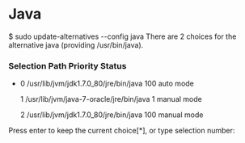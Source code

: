 # Java

$ sudo update-alternatives --config java There are 2 choices for the alternative java \(providing /usr/bin/java\).

### Selection    Path                                     Priority   Status

* 0            /usr/lib/jvm/jdk1.7.0\_80/jre/bin/java     100       auto mode

  1            /usr/lib/jvm/java-7-oracle/jre/bin/java   1         manual mode

  2            /usr/lib/jvm/jdk1.7.0\_80/jre/bin/java     100       manual mode

Press enter to keep the current choice\[\*\], or type selection number:

